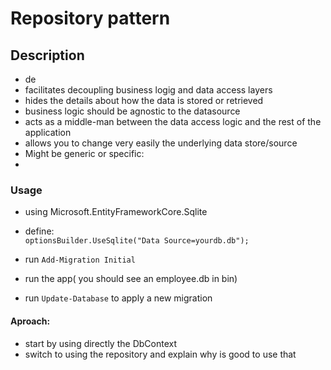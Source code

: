 ﻿# Repository pattern
## Description
- de
- facilitates decoupling business logig and data access layers
- hides the details about how the data is stored or retrieved
- business logic should be agnostic to the datasource
- acts as a middle-man between the data access logic and the rest of the application
- allows you to change very easily the underlying data store/source
- Might be generic or specific:
- 
### Usage

- using Microsoft.EntityFrameworkCore.Sqlite
- define:  
`
 optionsBuilder.UseSqlite("Data Source=yourdb.db");
`

- run `Add-Migration Initial`
- run the app( you should see an employee.db in bin)
- run  `Update-Database` to apply a new migration


#### Aproach:
- start  by using directly the DbContext
- switch to using the repository and explain why is good to use that